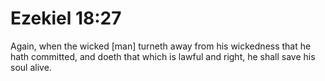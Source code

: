 # Ezekiel 18:27

Again, when the wicked [man] turneth away from his wickedness that he hath committed, and doeth that which is lawful and right, he shall save his soul alive.